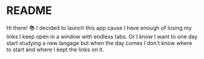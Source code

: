 # README

Hi there! :books:
I decided to launch this app cause I have enough of losing my links I keep open in a window with endless tabs. Or I know I want to one day start studying a new langage but when the day comes I don't know where to start and where I kept the links on it.
